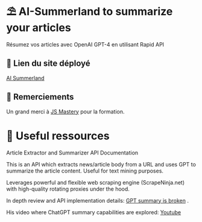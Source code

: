 # ⛱️ AI-Summerland to summarize your articles

Résumez vos articles avec OpenAI GPT-4 en utilisant Rapid API

## 🚀 Lien du site déployé

[AI Summerland](https://neon-peony-3f402b.netlify.app/)

## 🩵 Remerciements

Un grand merci à [JS Mastery](https://www.jsmastery.pro/) pour la formation.
 
# 🪽 Useful ressources
Article Extractor and Summarizer API Documentation

This is an API which extracts news/article body from a URL and uses GPT to summarize the article content. 
Useful for text mining purposes. 

Leverages powerful and flexible web scraping engine (ScrapeNinja.net) with high-quality rotating proxies under the hood. 


In depth review and API implementation details: [GPT summary is broken](https://pixeljets.com/blog/gpt-summary-is-broken/ ) . 

His video where ChatGPT summary capabilities are explored: [Youtube](https://youtu.be/hRQqJtgYz_Q)
 
 

